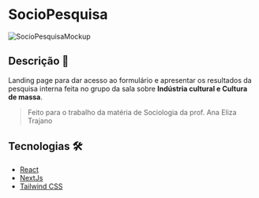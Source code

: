 # SocioPesquisa

![SocioPesquisaMockup](https://user-images.githubusercontent.com/70401246/134753470-8afad287-bf05-41e2-96b5-f54be5bac104.png)

## Descrição 📖
Landing page para dar acesso ao formulário e apresentar os resultados da pesquisa interna feita no grupo da sala sobre **Indústria cultural e Cultura de massa**.

> Feito para o trabalho da matéria de Sociologia da prof. Ana Eliza Trajano

## Tecnologias 🛠️
- [React](https://pt-br.reactjs.org/)
- [NextJs](https://nextjs.org/)
- [Tailwind CSS](https://tailwindcss.com/)
